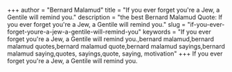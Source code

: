 +++
author = "Bernard Malamud"
title = "If you ever forget you're a Jew, a Gentile will remind you."
description = "the best Bernard Malamud Quote: If you ever forget you're a Jew, a Gentile will remind you."
slug = "if-you-ever-forget-youre-a-jew-a-gentile-will-remind-you"
keywords = "If you ever forget you're a Jew, a Gentile will remind you.,bernard malamud,bernard malamud quotes,bernard malamud quote,bernard malamud sayings,bernard malamud saying,quotes, sayings,quote, saying, motivation"
+++
If you ever forget you're a Jew, a Gentile will remind you.
